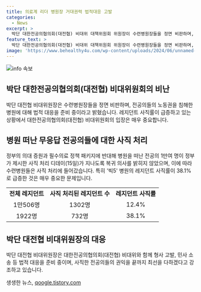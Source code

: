 ```yaml
---
title: 의료계 리더 병원장 거대권력 법적대응 고발
categories:
  - News
excerpt: >
  박단 대한전공의협의회(대전협) 비대위 대책위원회 위원장이 수련병원장들을 정면 비판하며, 전공의들의 노동권을 침해한 병원장에 대한 법적 대응을 준비 중이라고 밝혔다. 이에 따라 전공의들의 사직 처리가 지속되고 있는 가운데, 전국 수련병원의 레지던트 사직률이 급증하고 있는 상황이다. 빅5 병원의 레지던트 사직률은 38.1%로, 대단히 높은 수준을 기록하고 있다. 이에 대한 대책과 관련하여 박단 비대위원장은 페이스북을 통해 입장을 공개하였다.
feature_text: >
  박단 대한전공의협의회(대전협) 비대위 대책위원회 위원장이 수련병원장들을 정면 비판하며, 전공의들의 노동권을 침해한 병원장에 대한 법적 대응을 준비 중이라고 밝혔다. 이에 따라 전공의들의 사직 처리가 지속되고 있는 가운데, 전국 수련병원의 레지던트 사직률이 급증하고 있는 상황이다. 빅5 병원의 레지던트 사직률은 38.1%로, 대단히 높은 수준을 기록하고 있다. 이에 대한 대책과 관련하여 박단 비대위원장은 페이스북을 통해 입장을 공개하였다.
image: 'https://www.behealthy4u.com/wp-content/uploads/2024/06/unnamed-file.png'
---
```


<p><img src="https://www.behealthy4u.com/wp-content/uploads/2024/06/unnamed-file.png" alt="info 속보" /></p>

<h2 data-ke-size="size26">박단 대한전공의협의회(대전협) 비대위원회의 비난</h2>

<p data-ke-size="size16">박단 대전협 비대위원장은 수련병원장들을 정면 비판하며, 전공의들의 노동권을 침해한 병원에 대해 법적 대응을 준비 중이라고 밝혔습니다. 레지던트 사직률이 급증하고 있는 상황에서 대한전공의협의회(대전협) 비대위원회의 입장은 매우 중요합니다.</p>

<h2 data-ke-size="size26">병원 떠난 무응답 전공의들에 대한 사직 처리</h2>

<p data-ke-size="size16">정부의 의대 증원과 필수의료 정책 패키지에 반대해 병원을 떠난 전공의 1만여 명이 정부가 제시한 사직 처리 디데이(15일)가 지나도록 복귀 의사를 밝히지 않았으며, 이에 따라 수련병원들은 사직 처리에 들어갔습니다. 특히 '빅5' 병원의 레지던트 사직률이 38.1%로 급증한 것은 매우 중요한 문제입니다.</p>

<table style="width: 100%;">
<tbody>
<tr>
<td style="text-align: center; height: 17px;"><b>전체 레지던트</b></td>
<td style="text-align: center; height: 17px;"><b>사직 처리된 레지던트 수</b></td>
<td style="text-align: center; height: 17px;"><b>레지던트 사직률</b></td>
</tr>
<tr>
<td style="text-align: center; height: 17px;">1만506명</td>
<td style="text-align: center; height: 17px;">1302명</td>
<td style="text-align: center; height: 17px;">12.4%</td>
</tr>
<tr>
<td style="text-align: center; height: 17px;">1922명</td>
<td style="text-align: center; height: 17px;">732명</td>
<td style="text-align: center; height: 17px;">38.1%</td>
</tr>
</tbody>
</table>

<h2 data-ke-size="size26">박단 대전협 비대위원장의 대응</h2>

<p data-ke-size="size16">박단 대전협 비대위원장은 대한전공의협의회(대전협) 비대위와 함께 형사 고발, 민사 소송 등 법적 대응을 준비 중이며, 사직한 전공의들의 권익을 끝까지 최선을 다하겠다고 강조하고 있습니다.</p>
생생한 뉴스, <a href="https://qoogle.tistory.com" rel="dofollow">qoogle.tistory.com</a>


